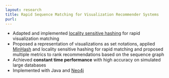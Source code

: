 ```yaml
---
layout: research
title: Rapid Sequence Matching for Visualization Recommender Systems
purl: 
---
```


* Adapted and implemented [locality sensitive hashing](https://en.wikipedia.org/wiki/Locality-sensitive_hashing) for rapid visualization matching
* Proposed a representation of visualizations as set notations, applied [MinHash](https://en.wikipedia.org/wiki/MinHash) and locality sensitive hashing for rapid matching and proposed multiple metrics to rank recommendations based on the sequence graph
* Achieved **constant time performance** with high accuracy on simulated large databases
* Implemented with Java and [Neo4j](http://neo4j.com)
